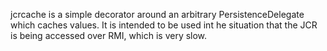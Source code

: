 
jcrcache is a simple decorator around an arbitrary PersistenceDelegate which caches values.  It is intended to be used int he situation that the JCR is being accessed over RMI, which is very slow. 